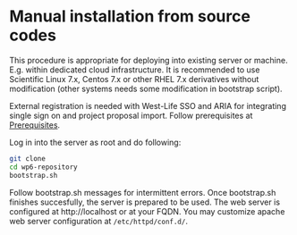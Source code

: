 # Manual installation from source codes

This procedure is appropriate for deploying into existing server or machine. E.g. within dedicated cloud infrastructure. It is recommended to use Scientific Linux 7.x, Centos 7.x or other RHEL 7.x derivatives without modification (other systems needs some modification in bootstrap script).

External registration is needed with West-Life SSO and ARIA for integrating single sign on and project proposal import. Follow prerequisites at [Prerequisites](https://h2020-westlife-eu.gitbook.io/virtual-folder-docs/repository/installation-guide/prerequisites).

Log in into the server as root and do following:

```bash
git clone 
cd wp6-repository
bootstrap.sh
```

Follow bootstrap.sh messages for intermittent errors. Once bootstrap.sh finishes succesfully, the server is prepared to be used. The web server is configured at http://localhost or at your FQDN. You may customize apache web server configuration at `/etc/httpd/conf.d/`.



